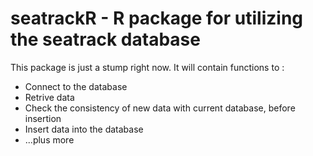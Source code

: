 seatrackR - R package for utilizing the seatrack database
==============

This package is just a stump right now. It will contain functions to :

*  Connect to the database
*  Retrive data
*  Check the consistency of new data with current database, before insertion
*  Insert data into the database
*  ...plus more
